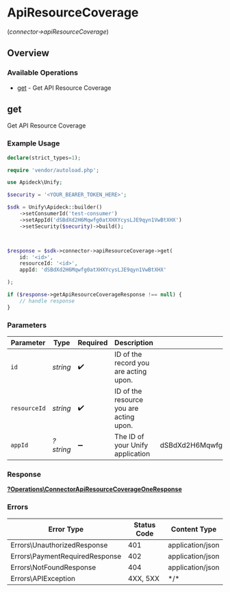 # ApiResourceCoverage
(*connector->apiResourceCoverage*)

## Overview

### Available Operations

* [get](#get) - Get API Resource Coverage

## get

Get API Resource Coverage

### Example Usage

```php
declare(strict_types=1);

require 'vendor/autoload.php';

use Apideck\Unify;

$security = '<YOUR_BEARER_TOKEN_HERE>';

$sdk = Unify\Apideck::builder()
    ->setConsumerId('test-consumer')
    ->setAppId('dSBdXd2H6Mqwfg0atXHXYcysLJE9qyn1VwBtXHX')
    ->setSecurity($security)->build();



$response = $sdk->connector->apiResourceCoverage->get(
    id: '<id>',
    resourceId: '<id>',
    appId: 'dSBdXd2H6Mqwfg0atXHXYcysLJE9qyn1VwBtXHX'

);

if ($response->getApiResourceCoverageResponse !== null) {
    // handle response
}
```

### Parameters

| Parameter                               | Type                                    | Required                                | Description                             | Example                                 |
| --------------------------------------- | --------------------------------------- | --------------------------------------- | --------------------------------------- | --------------------------------------- |
| `id`                                    | *string*                                | :heavy_check_mark:                      | ID of the record you are acting upon.   |                                         |
| `resourceId`                            | *string*                                | :heavy_check_mark:                      | ID of the resource you are acting upon. |                                         |
| `appId`                                 | *?string*                               | :heavy_minus_sign:                      | The ID of your Unify application        | dSBdXd2H6Mqwfg0atXHXYcysLJE9qyn1VwBtXHX |

### Response

**[?Operations\ConnectorApiResourceCoverageOneResponse](../../Models/Operations/ConnectorApiResourceCoverageOneResponse.md)**

### Errors

| Error Type                     | Status Code                    | Content Type                   |
| ------------------------------ | ------------------------------ | ------------------------------ |
| Errors\UnauthorizedResponse    | 401                            | application/json               |
| Errors\PaymentRequiredResponse | 402                            | application/json               |
| Errors\NotFoundResponse        | 404                            | application/json               |
| Errors\APIException            | 4XX, 5XX                       | \*/\*                          |